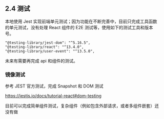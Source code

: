 ## 2.4 测试

本地使用 Jest 实现前端单元测试；因为功能在不断完善中，目前只完成工具函数的单元测试，没有处理 React 组件的 E2E 测试等，使用如下的测试工具和版本号。

~~~
"@testing-library/jest-dom": "^5.16.5",
"@testing-library/react": "^13.4.0",
"@testing-library/user-event": "^13.5.0",
~~~

未来有需要再完成 api 和组件的测试。


### 镜像测试

参考 JEST 官方测试，完成 Snapshot 和 DOM 测试

https://jestjs.io/docs/tutorial-react#dom-testing

目前可以完成简单组件测试，复杂组件（例如包含外部请求，或者多组件嵌套）还没有做
